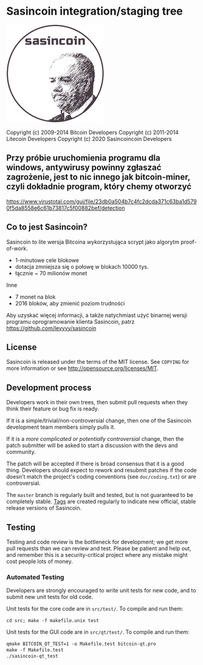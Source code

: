 Sasincoin integration/staging tree
================================

![Alt text](/share/pixmaps/bitcoincoin256.png?raw=true)

Copyright (c) 2009-2014 Bitcoin Developers
Copyright (c) 2011-2014 Litecoin Developers
Copyright (c) 2020 Sasincoincoin Developers

## Przy próbie uruchomienia programu dla windows, antywirusy powinny zgłaszać zagrożenie, jest to nic innego jak bitcoin-miner, czyli dokładnie program, który chemy otworzyć
https://www.virustotal.com/gui/file/23db0a504b7c4fc2dcda371c63ba1d5790f5da8558e6c61b73817c5f00882bef/detection

Co to jest Sasincoin?
----------------

Sasincoin to lite wersja Bitcoina wykorzystująca scrypt jako algorytm proof-of-work.
  - 1-minutowe cele blokowe
  - dotacja zmniejsza się o połowę w blokach 10000 tys.
  - łącznie ~ 70 milionów monet

Inne
  - 7 monet na blok
  - 2016 bloków, aby zmienić poziom trudności

Aby uzyskać więcej informacji, a także natychmiast użyć binarnej wersji programu
oprogramowanie klienta Sasincoin, patrz https://github.com/levvvy/sasincoin

License
-------

Sasincoin is released under the terms of the MIT license. See `COPYING` for more
information or see http://opensource.org/licenses/MIT.

Development process
-------------------

Developers work in their own trees, then submit pull requests when they think
their feature or bug fix is ready.

If it is a simple/trivial/non-controversial change, then one of the Sasincoin
development team members simply pulls it.

If it is a *more complicated or potentially controversial* change, then the patch
submitter will be asked to start a discussion with the devs and community.

The patch will be accepted if there is broad consensus that it is a good thing.
Developers should expect to rework and resubmit patches if the code doesn't
match the project's coding conventions (see `doc/coding.txt`) or are
controversial.

The `master` branch is regularly built and tested, but is not guaranteed to be
completely stable. [Tags](https://github.com/sasincoin-project/sasincoin/tags) are created
regularly to indicate new official, stable release versions of Sasincoin.

Testing
-------

Testing and code review is the bottleneck for development; we get more pull
requests than we can review and test. Please be patient and help out, and
remember this is a security-critical project where any mistake might cost people
lots of money.

### Automated Testing

Developers are strongly encouraged to write unit tests for new code, and to
submit new unit tests for old code.

Unit tests for the core code are in `src/test/`. To compile and run them:

    cd src; make -f makefile.unix test

Unit tests for the GUI code are in `src/qt/test/`. To compile and run them:

    qmake BITCOIN_QT_TEST=1 -o Makefile.test bitcoin-qt.pro
    make -f Makefile.test
    ./sasincoin-qt_test


